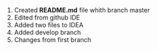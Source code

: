 1. Created **README.md** file whith branch master
2. Edited from github IDE
3. Added two files to IDEA
4. Added develop branch
5. Changes from first branch
